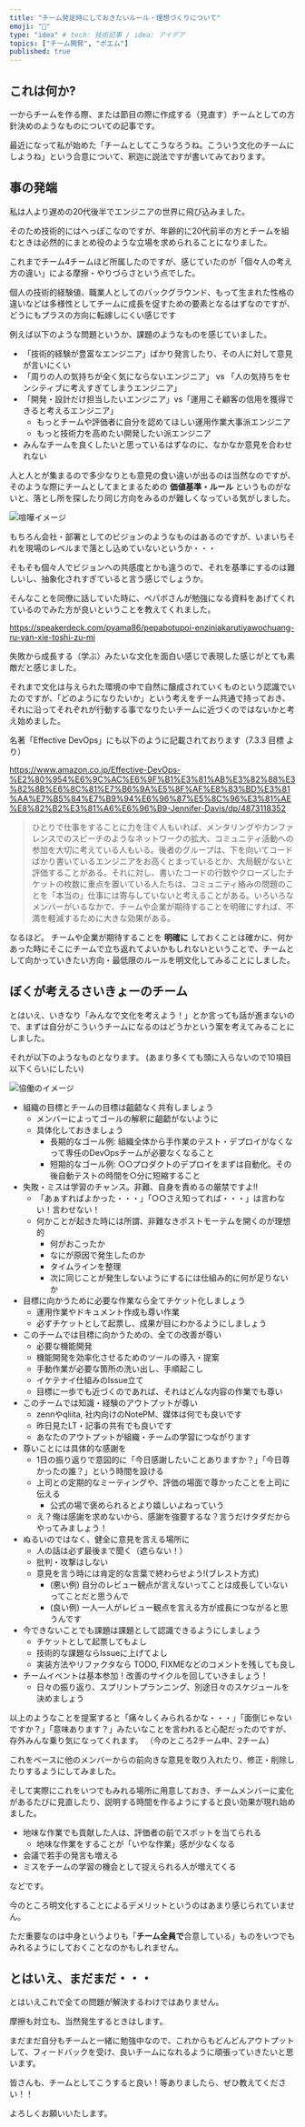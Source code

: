 ```yaml
---
title: "チーム発足時にしておきたいルール・理想づくりについて"
emoji: "👏"
type: "idea" # tech: 技術記事 / idea: アイデア
topics: ["チーム開発", "ポエム"]
published: true
---
```


## これは何か?

一からチームを作る際、または節目の際に作成する（見直す）チームとしての方針決めのようなものについての記事です。

最近になって私が始めた「チームとしてこうなろうね。こういう文化のチームにしようね」という合意について、釈迦に説法ですが書いてみております。

## 事の発端

私は人より遅めの20代後半でエンジニアの世界に飛び込みました。

そのため技術的にはへっぽこなのですが、年齢的に20代前半の方とチームを組むときは必然的にまとめ役のような立場を求められることになりました。

これまでチーム4チームほど所属したのですが、感じていたのが「個々人の考え方の違い」による摩擦・やりづらさという点でした。

個人の技術的経験値、職業人としてのバックグラウンド、もって生まれた性格の違いなどは多様性としてチームに成長を促すための要素となるはずなのですが、どうにもプラスの方向に転嫁しにくい感じです

例えば以下のような問題というか、課題のようなものを感じていました。

- 「技術的経験が豊富なエンジニア」ばかり発言したり、その人に対して意見が言いにくい
- 「周りの人の気持ちが全く気にならないエンジニア」 vs 「人の気持ちをセンシティブに考えすぎてしまうエンジニア」
- 「開発・設計だけ担当したいエンジニア」vs「運用こそ顧客の信用を獲得できると考えるエンジニア」
  - もっとチームや評価者に自分を認めてほしい運用作業大事派エンジニア
  - もっと技術力を高めたい開発したい派エンジニア
- みんなチームを良くしたいと思っているはずなのに、なかなか意見を合わせれない

人と人とが集まるので多少なりとも意見の食い違いが出るのは当然なのですが、そのような際にチームとしてまとまるための **価値基準・ルール** というものがないと、落とし所を探したり同じ方向をみるのが難しくなっている気がしました。

![喧嘩イメージ](/images/culture/kanka.png)

もちろん会社・部署としてのビジョンのようなものはあるのですが、いまいちそれを現場のレベルまで落とし込めていないというか・・・

そもそも個々人でビジョンへの共感度とかも違うので、それを基準にするのは難しいし、抽象化されすぎていると言う感じでしょうか。

そんなことを同僚に話していた時に、ペパボさんが勉強になる資料をあげてくれているのでみた方が良いということを教えてくれました。

https://speakerdeck.com/pyama86/pepabotupoi-enziniakarutiyawochuang-ru-yan-xie-toshi-zu-mi

失敗から成長する（学ぶ）みたいな文化を面白い感じで表現した感じがとても素敵だと感じました。

それまで文化は与えられた環境の中で自然に醸成されていくものという認識でいたのですが、「どのようになりたいか」という考えをチーム共通で持っておき、それに沿ってそれぞれが行動する事でなりたいチームに近づくのではないかと考え始めました。

名著「Effective DevOps」にも以下のように記載されております（7.3.3 目標 より）

https://www.amazon.co.jp/Effective-DevOps-%E2%80%954%E6%9C%AC%E6%9F%B1%E3%81%AB%E3%82%88%E3%82%8B%E6%8C%81%E7%B6%9A%E5%8F%AF%E8%83%BD%E3%81%AA%E7%B5%84%E7%B9%94%E6%96%87%E5%8C%96%E3%81%AE%E8%82%B2%E3%81%A6%E6%96%B9-Jennifer-Davis/dp/4873118352

> ひとりで仕事をすることに力を注ぐ人もいれば、メンタリングやカンファレンスでのスピーチのようなネットワークの拡大、コミュニティ活動への参加を大切に考えている人もいる。後者のグループは、下を向いてコードばかり書いているエンジニアをお高くとまっているとか、大局観がないと評価することがある。それに対し、書いたコードの行数やクローズしたチケットの枚数に重点を置いている人たちは、コミュニティ絡みの問題のことを「本当の」仕事には寄与していないと考えることがある。いろいろなメンバーがいるなかで、チームや企業が期待することを明確にすれば、不満を軽減するために大きな効果がある。

なるほど。 チームや企業が期待することを **明確に** しておくことは確かに、何かあった時にそこにチームで立ち返れてよいかもしれないということで、チームとして向かっていきたい方向・最低限のルールを明文化してみることにしました。

## ぼくが考えるさいきょーのチーム

とはいえ、いきなり「みんなで文化を考えよう！」とか言っても話が進まないので、まずは自分がこういうチームになるのはどうかという案を考えてみることにしました。

それが以下のようなものとなります。
(あまり多くても頭に入らないので10項目以下くらいにしたい)

![協働のイメージ](/images/culture/computer_mob_programming.png)

- 組織の目標とチームの目標は齟齬なく共有しましょう
  - メンバーによってゴールの解釈に齟齬がないように
  - 具体化しておきましょう
    - 長期的なゴール例: 組織全体から手作業のテスト・デプロイがなくなって専任のDevOpsチームが必要なくなること
    - 短期的なゴール例: ○○プロダクトのデプロイをまずは自動化。その後自動テストの時間を○分に短縮すること
- 失敗・ミスは学習のチャンス。非難、自身を責めるの厳禁ですよ!!
  - 「あぁすればよかった・・・」「○○さえ知ってれば・・・」は言わない！言わせない！
  - 何かことが起きた時には所謂、非難なきポストモーテムを開くのが理想的
    - 何がおこったか
    - なにが原因で発生したのか
    - タイムラインを整理
    - 次に同じことが発生しないようにするには仕組み的に何が足りないか
- 目標に向かうために必要な作業なら全てチケット化しましょう
  - 運用作業やドキュメント作成も尊い作業
  - 必ずチケットとして起票し、成果が目にわかるようにしましょう
- このチームでは目標に向かうための、全ての改善が尊い
  - 必要な機能開発
  - 機能開発を効率化させるためのツールの導入・提案
  - 手動作業が必要な箇所の洗い出し、手順起こし
  - イケテナイ仕組みのIssue立て
  - 目標に一歩でも近づくのであれば、それはどんな内容の作業でも尊い
- このチームでは知識・経験のアウトプットが尊い
  - zennやqliita, 社内向けのNotePM、媒体は何でも良いです
  - 昨日見たLT・記事の共有でも良いです
  - あなたのアウトプットが組織・チームの学習につながります
- 尊いことには具体的な感謝を
  - 1日の振り返りで意図的に「今日感謝したいことありますか？」「今日尊かったの誰？」という時間を設ける
  - 上司との定期的なミーティングや、評価の場面で尊かったことを上司に伝える
    - 公式の場で褒められるとより嬉しいよねっていう
  - え？俺は感謝を求めないから、感謝を強要するな？言うだけタダだからやってみましょう！
- ぬるいのではなく、健全に意見を言える場所に
  - 人の話は必ず最後まで聞く（遮らない！）
  - 批判・攻撃はしない
  - 意見を言う時には肯定的な言葉で終わらせよう!(ブレスト方式)
    - (悪い例) 自分のレビュー観点が言えないってことは成長していないってことだと思うんで
    - (良い例) 一人一人がレビュー観点を言える方が成長につながると思うんです
- 今できないことでも課題は課題として認識できるようにしましょう
  - チケットとして起票してもよし
  - 技術的な課題ならIssueに上げてよし
  - 実装方法やリファクタなら TODO, FIXMEなどのコメントを残しても良し
- チームイベントは基本参加！改善のサイクルを回していきましょう！
  - 日々の振り返り、スプリントプランニング、別途日々のスケジュールを決めましょう

以上のようなことを提案すると「痛々しくみられるかな・・・」「面倒じゃないですか？」「意味あります？」みたいなことを言われると心配だったのですが、存外みんな乗り気になってくれます。
（今のところ2チーム中、2チーム）

これをベースに他のメンバーからの前向きな意見を取り入れたり、修正・削除したりするようにしてみました。

そして実際にこれをいつでもみれる場所に用意しておき、チームメンバーに変化があるたびに見直したり、説明する時間を作るようにすると良い効果が現れ始めました。

- 地味な作業でも貢献した人は、評価者の前でスポットを当てられる
  - 地味な作業をすることが「いやな作業」感が少なくなる
- 会議で若手の発言も増える
- ミスをチームの学習の機会として捉えられる人が増えてくる

などです。

今のところ明文化することによるデメリットというのはあまり感じられていません。

ただ重要なのは中身というよりも「**チーム全員で**合意している」ものをいつでもみれるようにしておくことなのかもしれません。

## とはいえ、まだまだ・・・

とはいえこれで全ての問題が解決するわけではありません。

摩擦も対立も、当然発生するときはします。

まだまだ自分もチームと一緒に勉強中なので、これからもどんどんアウトプットして、フィードバックを受け、良いチームになれるように頑張っていきたいと思います。

皆さんも、チームとしてこうすると良い！等ありましたら、ぜひ教えてください！！

よろしくお願いいたします。